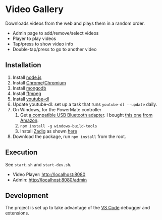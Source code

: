 # Video Gallery

Downloads videos from the web and plays them in a random order.

* Admin page to add/remove/select videos
* Player to play videos
* Tap/press to show video info
* Double-tap/press to go to another video

## Installation

1. Install [node.js](https://nodejs.org)
2. Install [Chrome](https://www.google.com/chrome/)/[Chromium](https://chromium.woolyss.com)
3. Install [mongodb](https://www.mongodb.com)
4. Install [ffmpeg](http://ffmpeg.org)
5. Install [youtube-dl](http://rg3.github.io/youtube-dl/)
6. Update youtube-dl: set up a task that runs `youtube-dl --update` daily.
7. On Windows, for the PowerMate controller
    1. Get [a compatible USB Bluetooth adapter](https://github.com/sandeepmistry/node-bluetooth-hci-socket). I bought [this one](https://www.asus.com/us/Networking/USBBT400/) [from Amazon](https://www.amazon.com/gp/product/B00DJ83070).
    1. `npm install -g windows-build-tools`
    2. Install [Zadig](http://zadig.akeo.ie) as shown [here](https://youtu.be/mL9B8wuEdms?t=2m7s)
8. Download the package, run `npm install` from the root.

## Execution

See `start.sh` and `start-dev.sh`.

* Video Player: [http://localhost:8080](http://localhost:8080)
* Admin: [http://localhost:8080/admin](http://localhost:8080/admin)

## Development

The project is set up to take advantage of the [VS Code](https://code.visualstudio.com) debugger and extensions.
